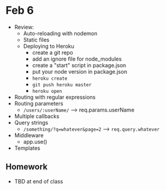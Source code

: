 # Feb 6
* Review:
	* Auto-reloading with nodemon
	* Static files
	* Deploying to Heroku
		* create a git repo
		* add an ignore file for node_modules
		* create a "start" script in package.json
		* put your node version in package.json
		* ```heroku create```
		* ```git push heroku master```
		* ```heroku open```
* Routing with regular expressions
* Routing parameters
	* ```/users/:userName/``` --> req.params.userName
* Multiple callbacks
* Query strings
	* ```/something/?q=whatever&page=2``` --> ```req.query.whatever```
* Middleware
	* app.use()
* Templates

## Homework
* TBD at end of class